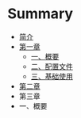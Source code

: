 # Summary

* [简介](README.md)
* [第一章](di-yi-zhang.md)
  * [一、概要](di-yi-zhang/yi-3001-gai-yao.md)
  * [二、配置文件](di-yi-zhang/er-3001-pei-zhi-wen-jian.md)
  * [三、基础使用](di-yi-zhang/san-3001-ji-chu-shi-yong.md)
* [第二章](di-er-zhang.md)
* 第三章
* 一、概要

